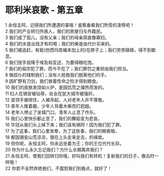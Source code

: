 # 耶利米哀歌 - 第五章
  
 1 永恒主阿，记得我们所遭遇的事哦！鉴察垂看我们所受的凌辱吧！  
 2 我们的产业转归外族人，我们的房屋归与外籍民。  
 3 我们成了孤儿，没有父亲；我们的母亲简直像寡妇。  
 4 我们的水是出钱才有的喝；我们的柴是由代价买来的。  
 5 我们被追赶，有轭(仿西玛库编本加上的)在脖子上；我们劳劳碌碌，得不到歇息。  
 6 我们授手投降于埃及和亚述，为要得粮吃饱。  
 7 我们的祖宗犯了罪，而今不在了；我们罪罚之重担由我们担当。  
 8 做奴仆的辖制我们；没有人抢救我们脱离他们的手。  
 9 因旷野有刀剑，我们冒着性命之险才得到粮食。  
 10 我们的皮肤发烧如火炉，是因饥荒之燥热而发的。  
 11 妇人在锡安被玷辱，处女在犹大城市被强奸。  
 12 首领手被绑住，人被吊起，人对老年人并不尊敬。  
 13 青年人推着磨，少年人背着木柴而打趔趄。  
 14 老年人停止了坐城门口，青年人止息了作乐。  
 15 我们心里快乐都止息了，我们的舞蹈变为悲哀。  
 16 华冠从我们头上掉下来；我们该有祸阿！因为我们犯了罪。  
 17 为了这事，我们心里发晕，为了这些事，我们的眼昏暗，  
 18 都因锡安山荒凉凉，狼在上头走来走去，的缘故。  
 19 但你呢，永恒主阿，你永远坐着为王；你的王位代代长存。  
 20 你为什么永久忘记我们？为什么长期离弃我们？  
 21 永恒主阿，使我们回转归你哦，好叫我们有转机！复新我们的日子，像古时一样哦！  
 22 你若不全然弃绝我们，不震怒我们到极点，就好了！ 　                                                     